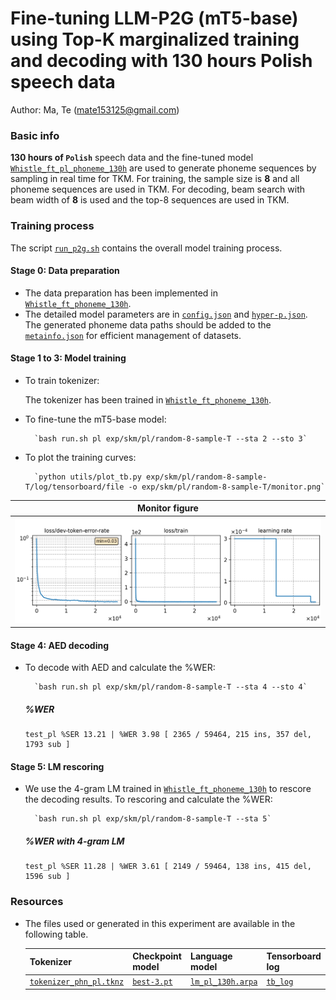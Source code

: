 # Fine-tuning LLM-P2G (mT5-base) using Top-K marginalized training and decoding with 130 hours Polish speech data
Author: Ma, Te (mate153125@gmail.com)
### Basic info

__130 hours of `Polish`__ speech data and the fine-tuned model [`Whistle_ft_pl_phoneme_130h`](../../../Crosslingual/pl/Whistle_ft_phoneme_130h/readme.md) are used to generate phoneme sequences by sampling in real time for TKM. For training, the sample size is __8__ and all phoneme sequences are used in TKM. For decoding, beam search with beam width of __8__ is used and the top-8 sequences are used in TKM.


### Training process

The script [`run_p2g.sh`](../../../../run_p2g.sh) contains the overall model training process.

#### Stage 0: Data preparation
* The data preparation has been implemented in [`Whistle_ft_phoneme_130h`](../../../Crosslingual/pl/Whistle_ft_phoneme_130h/readme.md). 
* The detailed model parameters are in [`config.json`](config.json) and [`hyper-p.json`](hyper-p.json). The generated phoneme data paths should be added to the [`metainfo.json`](../../../data/metainfo.json) for efficient management of datasets.

#### Stage 1 to 3: Model training

* To train tokenizer:

    The tokenizer has been trained in [`Whistle_ft_phoneme_130h`](../../../Crosslingual/pl/Whistle_ft_phoneme_130h/readme.md).

* To fine-tune the mT5-base model:

        `bash run.sh pl exp/skm/pl/random-8-sample-T --sta 2 --sto 3`
* To plot the training curves:

        `python utils/plot_tb.py exp/skm/pl/random-8-sample-T/log/tensorboard/file -o exp/skm/pl/random-8-sample-T/monitor.png`

|     Monitor figure    |
|:-----------------------:|
|![tb-plot](./monitor.png)|

#### Stage 4: AED decoding
* To decode with AED and calculate the %WER:

        `bash run.sh pl exp/skm/pl/random-8-sample-T --sta 4 --sto 4`

    ##### %WER
    ```
    test_pl %SER 13.21 | %WER 3.98 [ 2365 / 59464, 215 ins, 357 del, 1793 sub ]
    ```

#### Stage 5: LM rescoring

* We use the 4-gram LM trained in [`Whistle_ft_phoneme_130h`](../../../Crosslingual/pl/Whistle_ft_phoneme_130h/readme.md) to rescore the decoding results.
To rescoring and calculate the %WER:

        `bash run.sh pl exp/skm/pl/random-8-sample-T --sta 5`

    ##### %WER with 4-gram LM
    ```
    test_pl %SER 11.28 | %WER 3.61 [ 2149 / 59464, 138 ins, 415 del, 1596 sub ]
    ```

### Resources
* The files used or generated in this experiment are available in the following table.

     | Tokenizer | Checkpoint model | Language model | Tensorboard log |
    | ----------- | ----------- | ----------- | ----------- |
    | [`tokenizer_phn_pl.tknz`](http://cat-ckpt.oss-cn-beijing.aliyuncs.com/cat-multilingual/cv-lang10/dict/pl/tokenizer_phn_pl.tknz?OSSAccessKeyId=LTAI5tF9KeigLW4UoLbK9vnJ&Expires=2064482941&Signature=6E0P6xis%2FBTZjIkbdIaLS%2F%2Br%2FyU%3D) | [`best-3.pt`](http://cat-ckpt.oss-cn-beijing.aliyuncs.com/cat-multilingual/llm-p2g/exp/pl/random-8-sample-T_best-3.pt?OSSAccessKeyId=LTAI5tF9KeigLW4UoLbK9vnJ&Expires=2064495952&Signature=NXF%2FHCZMxEbnOOyk5mOj%2Bv7I4KI%3D) | [`lm_pl_130h.arpa`](http://cat-ckpt.oss-cn-beijing.aliyuncs.com/cat-multilingual/cv-lang10/dict/pl/lm_pl_130h_4gram.arpa?OSSAccessKeyId=LTAI5tF9KeigLW4UoLbK9vnJ&Expires=2064492786&Signature=R2c0spDVXOPoMSpaC35EvV9Nt7k%3D) | [`tb_log`](http://cat-ckpt.oss-cn-beijing.aliyuncs.com/cat-multilingual/llm-p2g/exp/pl/tb_log_random-8-sample-T.tar.gz?OSSAccessKeyId=LTAI5tF9KeigLW4UoLbK9vnJ&Expires=2064495914&Signature=anhSoy4ZxlKYSsLzCzL8QXPMQpY%3D) |

